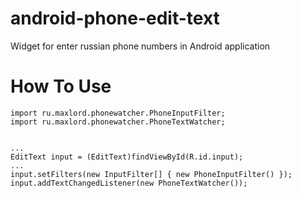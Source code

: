 # android-phone-edit-text
Widget for enter russian phone numbers in Android application

# How To Use

```
import ru.maxlord.phonewatcher.PhoneInputFilter;
import ru.maxlord.phonewatcher.PhoneTextWatcher;


...
EditText input = (EditText)findViewById(R.id.input);
...
input.setFilters(new InputFilter[] { new PhoneInputFilter() });
input.addTextChangedListener(new PhoneTextWatcher());
```
